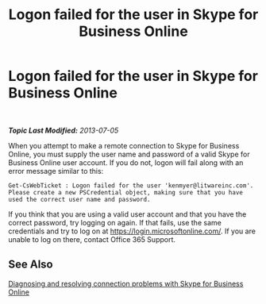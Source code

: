 ﻿---
title: Logon failed for the user in Skype for Business Online
TOCTitle: Logon failed for the user
ms:assetid: 006020cd-34d0-4a78-b5b4-e382d95ef04d
ms:mtpsurl: https://technet.microsoft.com/en-us/library/Dn329053(v=OCS.15)
ms:contentKeyID: 56558797
ms.date: 05/04/2015
mtps_version: v=OCS.15
---

<div data-xmlns="http://www.w3.org/1999/xhtml">

<div class="topic" data-xmlns="http://www.w3.org/1999/xhtml" data-msxsl="urn:schemas-microsoft-com:xslt" data-cs="http://msdn.microsoft.com/en-us/">

<div data-asp="http://msdn2.microsoft.com/asp">

# Logon failed for the user in Skype for Business Online

</div>

<div id="mainSection">

<div id="mainBody">

<span> </span>

_**Topic Last Modified:** 2013-07-05_

When you attempt to make a remote connection to Skype for Business Online, you must supply the user name and password of a valid Skype for Business Online user account. If you do not, logon will fail along with an error message similar to this:

    Get-CsWebTicket : Logon failed for the user 'kenmyer@litwareinc.com'. Please create a new PSCredential object, making sure that you have used the correct user name and password.

If you think that you are using a valid user account and that you have the correct password, try logging on again. If that fails, use the same credentials and try to log on at <https://login.microsoftonline.com/>. If you are unable to log on there, contact Office 365 Support.

<div>

## See Also


[Diagnosing and resolving connection problems with Skype for Business Online](diagnosing-and-resolving-connection-problems-with-skype-for-business-online.md)  
  

</div>

</div>

<span> </span>

</div>

</div>

</div>

